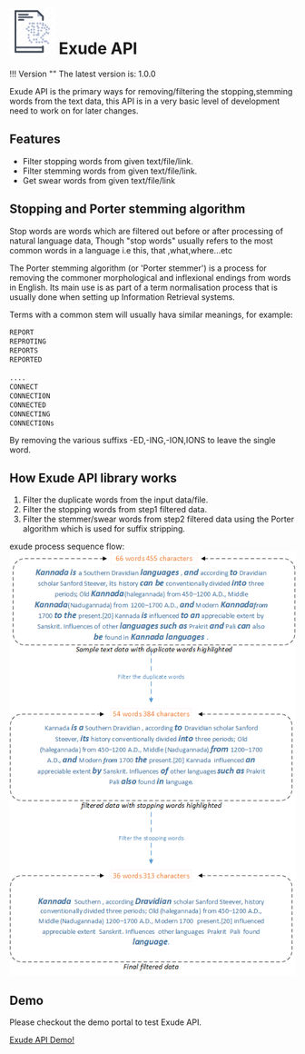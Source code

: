 # <img src="img/logo.png" alt="drawing" width="80"/> Exude API

!!! Version ""
    The latest version is: 1.0.0

Exude API is the primary ways for removing/filtering the stopping,stemming words from the text data, this API is in a very basic level of development need to work on for later changes.


## Features

* Filter stopping words from given text/file/link.
* Filter stemming words from given text/file/link.
* Get swear words from given text/file/link

## Stopping and Porter stemming algorithm

Stop words are words which are filtered out before or after processing of natural language data, Though "stop words" usually refers to the most common words in a language i.e this, that ,what,where...etc 

The Porter stemming algorithm (or 'Porter stemmer') is a process for removing the commoner morphological and inflexional endings from words in English. 
Its main use is as part of a term normalisation process that is usually done when setting up Information Retrieval systems.

Terms with a common stem will usually hava similar meanings, for example:

```
REPORT
REPROTING
REPORTS
REPORTED

....
CONNECT
CONNECTION
CONNECTED
CONNECTING
CONNECTIONs

```

By removing the various suffixs -ED,-ING,-ION,IONS to leave the single word.


## How Exude API library works

1. Filter the duplicate words from the input data/file.
2. Filter the stopping words from step1 filtered data.
3. Filter the stemmer/swear words from step2 filtered data using the Porter algorithm which is used for suffix stripping.

exude process sequence flow:
![Exude API Process Flow](img/exude_filtering_flow.png "Title")

## Demo
Please checkout the demo portal to test Exude API.

<a href="https://exude.herokuapp.com/" target="_blank">Exude API Demo!</a>
